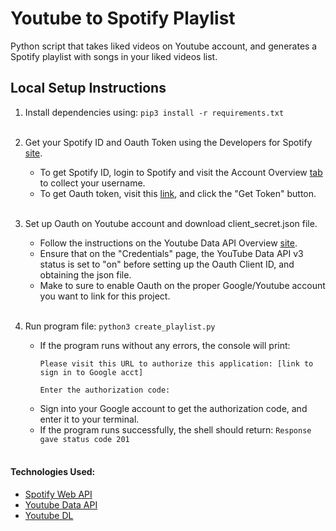 # Youtube to Spotify Playlist

Python script that takes liked videos on Youtube account, and generates a Spotify playlist with songs in your liked videos list.

## Local Setup Instructions

1. Install dependencies using: `pip3 install -r requirements.txt`<br><br>
2. Get your Spotify ID and Oauth Token using the Developers for Spotify [site](https://developer.spotify.com/console/post-playlists/).
    * To get Spotify ID, login to Spotify and visit the Account Overview [tab](https://www.spotify.com/us/account/overview/) to collect your username.
    * To get Oauth token, visit this [link](https://developer.spotify.com/console/post-playlists/), and click the "Get Token" button. <br><br> 

3. Set up Oauth on Youtube account and download client_secret.json file. 
    * Follow the instructions on the Youtube Data API Overview [site](https://developers.google.com/youtube/v3/getting-started).
    * Ensure that on the "Credentials" page, the YouTube Data API v3 status is set to "on" before setting up the Oauth Client ID, and obtaining the json file.
    * Make to sure to enable Oauth on the proper Google/Youtube account you want to link for this project. <br><br>

4. Run program file: `python3 create_playlist.py`
   * If the program runs without any errors, the console will print: <br>
     ```
     Please visit this URL to authorize this application: [link to sign in to Google acct]

     Enter the authorization code:
     ```
   * Sign into your Google account to get the authorization code, and enter it to your terminal.
   * If the program runs successfully, the shell should return: `Response gave status code 201` <br><br>

#### Technologies Used:

* [Spotify Web API](https://developer.spotify.com/documentation/web-api/)
* [Youtube Data API](https://developers.google.com/youtube/v3/getting-started)
* [Youtube DL](https://github.com/ytdl-org/youtube-dl)
<br><br>
